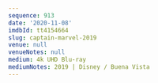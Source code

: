 ```yaml
---
sequence: 913
date: '2020-11-08'
imdbId: tt4154664
slug: captain-marvel-2019
venue: null
venueNotes: null
medium: 4k UHD Blu-ray
mediumNotes: 2019 | Disney / Buena Vista
---
```


